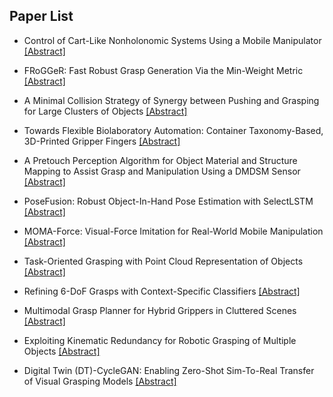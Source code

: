 ## Paper List

- Control of Cart-Like Nonholonomic Systems Using a Mobile Manipulator
[[Abstract]](https://events.infovaya.com/presentation?id=108407)

- FRoGGeR: Fast Robust Grasp Generation Via the Min-Weight Metric
[[Abstract]](https://events.infovaya.com/presentation?id=108410)

- A Minimal Collision Strategy of Synergy between Pushing and Grasping for Large Clusters of Objects
[[Abstract]](https://events.infovaya.com/presentation?id=108413)

- Towards Flexible Biolaboratory Automation: Container Taxonomy-Based, 3D-Printed Gripper Fingers
[[Abstract]](https://events.infovaya.com/presentation?id=108416)

- A Pretouch Perception Algorithm for Object Material and Structure Mapping to Assist Grasp and Manipulation Using a DMDSM Sensor
[[Abstract]](https://events.infovaya.com/presentation?id=108419)

- PoseFusion: Robust Object-In-Hand Pose Estimation with SelectLSTM
[[Abstract]](https://events.infovaya.com/presentation?id=108422)

- MOMA-Force: Visual-Force Imitation for Real-World Mobile Manipulation
[[Abstract]](https://events.infovaya.com/presentation?id=108425)

- Task-Oriented Grasping with Point Cloud Representation of Objects
[[Abstract]](https://events.infovaya.com/presentation?id=108428)

- Refining 6-DoF Grasps with Context-Specific Classifiers
[[Abstract]](https://events.infovaya.com/presentation?id=108431)

- Multimodal Grasp Planner for Hybrid Grippers in Cluttered Scenes
[[Abstract]](https://events.infovaya.com/presentation?id=108434)

- Exploiting Kinematic Redundancy for Robotic Grasping of Multiple Objects
[[Abstract]](https://events.infovaya.com/presentation?id=108437)

- Digital Twin (DT)-CycleGAN: Enabling Zero-Shot Sim-To-Real Transfer of Visual Grasping Models
[[Abstract]](https://events.infovaya.com/presentation?id=108440)

